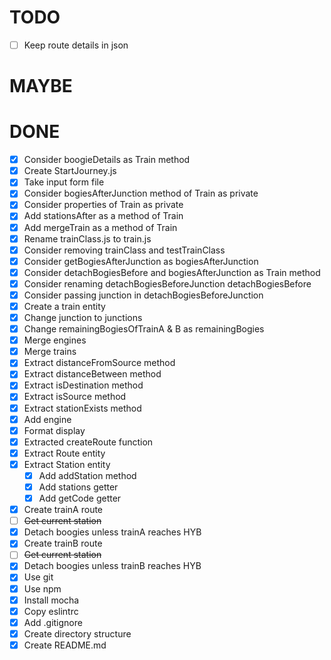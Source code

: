 # TODO
  - [ ] Keep route details in json

# MAYBE

# DONE
  - [x] Consider boogieDetails as Train method
  - [x] Create StartJourney.js
  - [x] Take input form file
  - [x] Consider bogiesAfterJunction method of Train as private
  - [x] Consider properties of Train as private
  - [x] Add stationsAfter as a method of Train
  - [x] Add mergeTrain as a method of Train
  - [x] Rename trainClass.js to train.js
  - [x] Consider removing trainClass and testTrainClass
  - [x] Consider getBogiesAfterJunction as bogiesAfterJunction
  - [x] Consider detachBogiesBefore and bogiesAfterJunction as Train method
  - [x] Consider renaming detachBogiesBeforeJunction detachBogiesBefore
  - [x] Consider passing junction in detachBogiesBeforeJunction
  - [x] Create a train entity
  - [x] Change junction to junctions
  - [x] Change remainingBogiesOfTrainA & B as remainingBogies
  - [x] Merge engines
  - [x] Merge trains
  - [x] Extract distanceFromSource method
  - [x] Extract distanceBetween method
  - [x] Extract isDestination method
  - [x] Extract isSource method
  - [x] Extract stationExists method
  - [x] Add engine
  - [x] Format display
  - [x] Extracted createRoute function
  - [x] Extract Route entity
  - [x] Extract Station entity
    - [x] Add addStation method
    - [x] Add stations getter
    - [x] Add getCode getter
  - [x] Create trainA route
  - [ ] ~~Get current station~~
  - [x] Detach boogies unless trainA reaches HYB 
  - [x] Create trainB route
  - [ ] ~~Get current station~~
  - [x] Detach boogies unless trainB reaches HYB 
  - [x] Use git
  - [x] Use npm
  - [x] Install mocha
  - [x] Copy eslintrc
  - [x] Add .gitignore
  - [x] Create directory structure
  - [x] Create README.md
